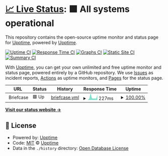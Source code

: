 # [📈 Live Status](https://upptime.github.io/upptime): <!--live status--> **🟩 All systems operational**

This repository contains the open-source uptime monitor and status page for [Upptime](https://upptime.js.org), powered by [Upptime](https://github.com/upptime/upptime).

[![Uptime CI](https://github.com/koj-co/upptime/workflows/Uptime%20CI/badge.svg)](https://github.com/koj-co/upptime/actions?query=workflow%3A%22Uptime+CI%22)
[![Response Time CI](https://github.com/koj-co/upptime/workflows/Response%20Time%20CI/badge.svg)](https://github.com/koj-co/upptime/actions?query=workflow%3A%22Response+Time+CI%22)
[![Graphs CI](https://github.com/koj-co/upptime/workflows/Graphs%20CI/badge.svg)](https://github.com/koj-co/upptime/actions?query=workflow%3A%22Graphs+CI%22)
[![Static Site CI](https://github.com/koj-co/upptime/workflows/Static%20Site%20CI/badge.svg)](https://github.com/koj-co/upptime/actions?query=workflow%3A%22Static+Site+CI%22)
[![Summary CI](https://github.com/koj-co/upptime/workflows/Summary%20CI/badge.svg)](https://github.com/koj-co/upptime/actions?query=workflow%3A%22Summary+CI%22)

With [Upptime](https://upptime.js.org), you can get your own unlimited and free uptime monitor and status page, powered entirely by a GitHub repository. We use [Issues](https://github.com/upptime/upptime/issues) as incident reports, [Actions](https://github.com/jmccabe-harmelin/ghost/actions) as uptime monitors, and [Pages](https://upptime.github.io/upptime) for the status page.

<!--start: status pages-->
<!-- This summary is generated by Upptime (https://github.com/upptime/upptime) -->
<!-- Do not edit this manually, your changes will be overwritten -->
<!-- prettier-ignore -->
| URL | Status | History | Response Time | Uptime |
| --- | ------ | ------- | ------------- | ------ |
| <img alt="" src="https://favicons.githubusercontent.com/null" height="13"> Briefcase | 🟩 Up | [briefcase.yml](https://github.com/jmccabe-harmelin/ghost/commits/HEAD/history/briefcase.yml) | <details><summary><img alt="Response time graph" src="./graphs/briefcase/response-time-week.png" height="20"> 227ms</summary><br><a href="https://jmccabe-harmelin.github.io/ghost/history/briefcase"><img alt="Response time 289" src="https://img.shields.io/endpoint?url=https%3A%2F%2Fraw.githubusercontent.com%2Fjmccabe-harmelin%2Fghost%2FHEAD%2Fapi%2Fbriefcase%2Fresponse-time.json"></a><br><a href="https://jmccabe-harmelin.github.io/ghost/history/briefcase"><img alt="24-hour response time 355" src="https://img.shields.io/endpoint?url=https%3A%2F%2Fraw.githubusercontent.com%2Fjmccabe-harmelin%2Fghost%2FHEAD%2Fapi%2Fbriefcase%2Fresponse-time-day.json"></a><br><a href="https://jmccabe-harmelin.github.io/ghost/history/briefcase"><img alt="7-day response time 227" src="https://img.shields.io/endpoint?url=https%3A%2F%2Fraw.githubusercontent.com%2Fjmccabe-harmelin%2Fghost%2FHEAD%2Fapi%2Fbriefcase%2Fresponse-time-week.json"></a><br><a href="https://jmccabe-harmelin.github.io/ghost/history/briefcase"><img alt="30-day response time 180" src="https://img.shields.io/endpoint?url=https%3A%2F%2Fraw.githubusercontent.com%2Fjmccabe-harmelin%2Fghost%2FHEAD%2Fapi%2Fbriefcase%2Fresponse-time-month.json"></a><br><a href="https://jmccabe-harmelin.github.io/ghost/history/briefcase"><img alt="1-year response time 306" src="https://img.shields.io/endpoint?url=https%3A%2F%2Fraw.githubusercontent.com%2Fjmccabe-harmelin%2Fghost%2FHEAD%2Fapi%2Fbriefcase%2Fresponse-time-year.json"></a></details> | <details><summary><a href="https://jmccabe-harmelin.github.io/ghost/history/briefcase">100.00%</a></summary><a href="https://jmccabe-harmelin.github.io/ghost/history/briefcase"><img alt="All-time uptime 99.93%" src="https://img.shields.io/endpoint?url=https%3A%2F%2Fraw.githubusercontent.com%2Fjmccabe-harmelin%2Fghost%2FHEAD%2Fapi%2Fbriefcase%2Fuptime.json"></a><br><a href="https://jmccabe-harmelin.github.io/ghost/history/briefcase"><img alt="24-hour uptime 100.00%" src="https://img.shields.io/endpoint?url=https%3A%2F%2Fraw.githubusercontent.com%2Fjmccabe-harmelin%2Fghost%2FHEAD%2Fapi%2Fbriefcase%2Fuptime-day.json"></a><br><a href="https://jmccabe-harmelin.github.io/ghost/history/briefcase"><img alt="7-day uptime 100.00%" src="https://img.shields.io/endpoint?url=https%3A%2F%2Fraw.githubusercontent.com%2Fjmccabe-harmelin%2Fghost%2FHEAD%2Fapi%2Fbriefcase%2Fuptime-week.json"></a><br><a href="https://jmccabe-harmelin.github.io/ghost/history/briefcase"><img alt="30-day uptime 100.00%" src="https://img.shields.io/endpoint?url=https%3A%2F%2Fraw.githubusercontent.com%2Fjmccabe-harmelin%2Fghost%2FHEAD%2Fapi%2Fbriefcase%2Fuptime-month.json"></a><br><a href="https://jmccabe-harmelin.github.io/ghost/history/briefcase"><img alt="1-year uptime 99.94%" src="https://img.shields.io/endpoint?url=https%3A%2F%2Fraw.githubusercontent.com%2Fjmccabe-harmelin%2Fghost%2FHEAD%2Fapi%2Fbriefcase%2Fuptime-year.json"></a></details>

<!--end: status pages-->

[**Visit our status website →**](https://upptime.github.io/upptime)

## 📄 License

- Powered by: [Upptime](https://github.com/upptime/upptime)
- Code: [MIT](./LICENSE) © [Upptime](https://upptime.js.org)
- Data in the `./history` directory: [Open Database License](https://opendatacommons.org/licenses/odbl/1-0/)
